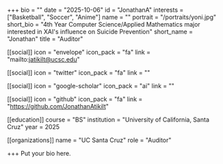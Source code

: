 +++
bio = ""
date = "2025-10-06"
id = "JonathanA"
interests = ["Basketball", "Soccer", "Anime"]
name = ""
portrait = "/portraits/yoni.jpg"
short_bio = "4th Year Computer Science/Applied Mathematics major interested in XAI's influence on Suicide Prevention"
short_name = "Jonathan"
title = "Auditor"

[[social]]
    icon = "envelope"
    icon_pack = "fa"
    link = "mailto:jatikilt@ucsc.edu"

[[social]]
    icon = "twitter"
    icon_pack = "fa"
    link = ""

[[social]]
    icon = "google-scholar"
    icon_pack = "ai"
    link = ""

[[social]]
    icon = "github"
    icon_pack = "fa"
    link = "https://github.com/JonathanAtikilt"

[[education]]
    course = "BS"
    institution = "University of California, Santa Cruz"
    year = 2025
    
[[organizations]]
    name = "UC Santa Cruz"
    role = "Auditor"

+++
Put your bio here.
